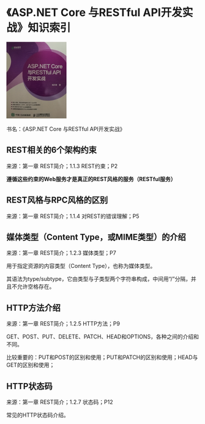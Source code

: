 # 《ASP.NET Core 与RESTful API开发实战》知识索引

<img src="assets/book.png" alt="book" style="zoom: 40%;" />

书名：《ASP.NET Core 与RESTful API开发实战》



## REST相关的6个架构约束

来源：第一章 REST简介；1.1.3 REST约束；P2

**遵循这些约束的Web服务才是真正的REST风格的服务（RESTful服务）**



## REST风格与RPC风格的区别

来源：第一章 REST简介；1.1.4 对REST的错误理解；P5



## 媒体类型（Content Type，或MIME类型）的介绍

来源：第一章 REST简介；1.2.3 媒体类型；P7

用于指定资源的内容类型（Content Type），也称为媒体类型。

其语法为type/subtype，它由类型与子类型两个字符串构成，中间用“/”分隔，并且不允许空格存在。



## HTTP方法介绍

来源：第一章 REST简介；1.2.5 HTTP方法；P9

GET、POST、PUT、DELETE、PATCH、HEAD和OPTIONS，各种之间的介绍和不同。

比较重要的：PUT和POST的区别和使用；PUT和PATCH的区别和使用；HEAD与GET的区别和使用；



## HTTP状态码

来源：第一章 REST简介；1.2.7 状态码；P12

常见的HTTP状态码介绍。